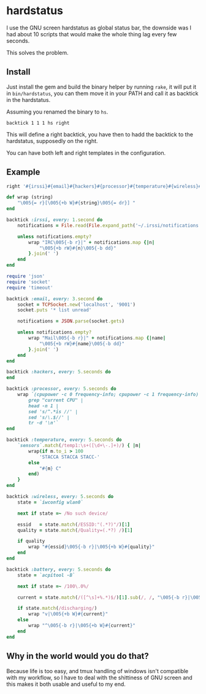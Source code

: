 hardstatus
==========
I use the GNU screen hardstatus as global status bar, the downside was I had
about 10 scripts that would make the whole thing lag every few seconds.

This solves the problem.

Install
-------
Just install the gem and build the binary helper by running `rake`, it will
put it in `bin/hardstatus`, you can them move it in your PATH and call it as
backtick in the hardstatus.

Assuming you renamed the binary to `hs`.

```
backtick 1 1 1 hs right
```

This will define a right backtick, you have then to hadd the backtick to the
hardstatus, supposedly on the right.

You can have both left and right templates in the configuration.

Example
-------

```ruby
right '#{irssi}#{email}#{hackers}#{processor}#{temperature}#{wireless}#{battery}'

def wrap (string)
	"\005{= r}[\005{+b W}#{string}\005{= dr}] "
end

backtick :irssi, every: 1.second do
	notifications = File.read(File.expand_path('~/.irssi/notifications')).gsub(':', '@').split(/, /)

	unless notifications.empty?
		wrap "IRC\005{-b r}|" + notifications.map {|n|
			"\005{+b rW}#{n}\005{-b dd}"
		}.join(' ')
	end
end

require 'json'
require 'socket'
require 'timeout'

backtick :email, every: 3.second do
	socket = TCPSocket.new('localhost', '9001')
	socket.puts '* list unread'

	notifications = JSON.parse(socket.gets)

	unless notifications.empty?
		wrap "Mail\005{-b r}|" + notifications.map {|name|
			"\005{+b rW}#{name}\005{-b dd}"
		}.join(' ')
	end
end

backtick :hackers, every: 5.seconds do
end

backtick :processor, every: 5.seconds do
	wrap `(cpupower -c 0 frequency-info; cpupower -c 1 frequency-info) |
		grep "current CPU" |
		head -n 1 |
		sed 's/^.*is //' |
		sed 's/\.$//' |
		tr -d '\n'`
end

backtick :temperature, every: 5.seconds do
	`sensors`.match(/temp1:\s+([\d+\-.]+)/) { |m|
		wrap(if m.to_i > 100
			'STACCA STACCA STACC-'
		else
			"#{m} C"
		end)
	}
end

backtick :wireless, every: 5.seconds do
	state = `iwconfig wlan0`

	next if state =~ /No such device/

	essid   = state.match(/ESSID:"(.*?)"/)[1]
	quality = state.match(/Quality=(.*?) /)[1]

	if quality
		wrap "#{essid}\005{-b r}|\005{+b W}#{quality}"
	end
end

backtick :battery, every: 5.seconds do
	state = `acpitool -B`

	next if state =~ /100\.0%/

	current = state.match(/([^\s]+%.*)$/)[1].sub(/, /, "\005{-b r}|\005{+b W}")

	if state.match(/discharging/)
		wrap "v|\005{+b W}#{current}"
	else
		wrap "^\005{-b r}|\005{+b W}#{current}"
	end
end
```

Why in the world would you do that?
-----------------------------------
Because life is too easy, and tmux handling of windows isn't compatible with my
workflow, so I have to deal with the shittiness of GNU screen and this makes it
both usable and useful to my end.
